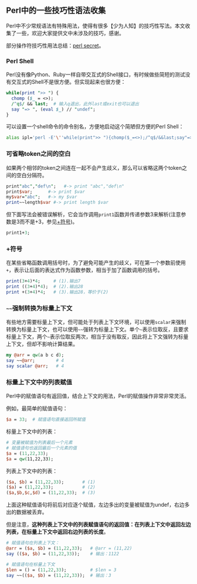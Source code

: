 ## Perl中的一些技巧性语法收集

Perl中不少常规语法有特殊用法，使得有很多【少为人知】的技巧性写法。本文收集了一些，欢迎大家提供文中未涉及的技巧，感谢。

部分操作符技巧性用法总结：[perl secret](https://metacpan.org/pod/distribution/perlsecret/lib/perlsecret.pod)。

### Perl Shell

Perl没有像Python、Ruby一样自带交互式的Shell接口，有时候做些简短的测试没有交互式的Shell不是很方便。但实现起来也很方便：

```perl
while(print ">> ") {
  chomp ($_ = <>);
  /^q$/ && last;  # 输入q退出，此外last或exit也可以退出
  say "=> ", (eval $_) // "undef";
}
```

可以设置一个shell命令的命令别名，方便地启动这个简陋但方便的Perl Shell：

```bash
alias ipl='perl -E'\''while(print">> "){chomp($_=<>);/^q$/&&last;say"=> ",(eval$_)//"undef";}'\'
```

### 可省略token之间的空白

如果两个相邻的token之间连在一起不会产生歧义，那么可以省略这两个token之间的空白分隔符。
```perl
print"abc","def\n";   #-> print "abc","def\n"
print$var;      #-> print $var
my$var="abc";   #-> my $var
print~~length$var #-> print length $var
```

但下面写法会被错误解析，它会当作调用`print1`函数并传递参数3来解析(注意参数是3而不是+3，参见[+符号](#perl_op_plus))。
```perl
print1+3;
```

<a name="perl_op_plus"></a>

### +符号

在某些省略函数调用括号时，为了避免可能产生的歧义，可在第一个参数前使用`+`，表示让后面的表达式作为函数参数，相当于加了函数调用的括号。

```perl
print(3+4)*4;     # (1).输出7
print ((3+4)*4);  # (2).输出28
print +(3+4)*4;   # (3).输出28，等价于(2)
```

### `~~`强制转换为标量上下文

有些地方需要标量上下文，但可能处于列表上下文环境，可以使用`scalar`来强制转换为标量上下文，也可以使用`~~`强转为标量上下文。单个`~`表示位取反，且要求标量上下文，两个`~`表示位取反两次，相当于没有取反，因此将上下文强转为标量上下文，但却不影响计算结果。

```perl
my @arr = qw(a b c d);
say ~~@arr;        # 4
say scalar @arr;   # 4
```

### 标量上下文中的列表赋值

Perl中的赋值语句有返回值，结合上下文的用法，Perl的赋值操作非常非常灵活。

例如，最简单的赋值语句：

```perl
$a = 33;  # 赋值语句直接返回所赋值
```

标量上下文中的列表：

```perl
# 变量被赋值为列表最后一个元素
# 赋值语句也返回最后一个元素的值
$a = (11,22,33);
$a = qw(11,22,33);
```

列表上下文中的列表：

```perl
($a, $b) = (11,22,33);       # (1)
($a) = (11,22,33);           # (2)
($a,$b,$c,$d) = (11,22,33);  # (3)
```

上面这种赋值语句将前后对应逐个赋值，左边多出的变量被赋值为undef，右边多出的数据被丢弃。

但是注意，**这种列表上下文中的列表赋值语句的返回值：在列表上下文中返回左边列表，在标量上下文中返回右边列表的长度**。

```perl
# 赋值语句在列表上下文：
@arr = ($a, $b) = (11,22,33);   # @arr = (11,22)
say (($a, $b) = (11,22,33));    # 输出：1122

# 赋值语句在标量上下文
$len = () = (11,22,33);         # $len = 3
say ~~(($a, $b) = (11,22,33));  # 输出：3
```











